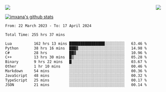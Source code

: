 <p>
  <a href="https://count.getloli.com/"><img src="https://count.getloli.com/get/@xana.readme?theme=moebooru-h"></a>
  <img src="https://weather-icon.journeyad.repl.co/@hangzhou?v=1" align="right">
</p>


<a href="https://github.com/imxana"><img align="center" src="https://github-readme-stats.vercel.app/api?username=imxana&show_icons=true&include_all_commits=true&hide_border=tru&custom_title=imxana%27s%20Github%20Stats" alt="imxana's github stats" /></a> 

<!--START_SECTION:waka-->

```txt
From: 22 March 2023 - To: 17 April 2024

Total Time: 255 hrs 37 mins

Lua          162 hrs 13 mins ████████████████░░░░░░░░░   63.46 %
Python       38 hrs 16 mins  ███▓░░░░░░░░░░░░░░░░░░░░░   14.98 %
C#           28 hrs          ██▓░░░░░░░░░░░░░░░░░░░░░░   10.96 %
C++          13 hrs 30 mins  █▒░░░░░░░░░░░░░░░░░░░░░░░   05.28 %
Binary       9 hrs 22 mins   █░░░░░░░░░░░░░░░░░░░░░░░░   03.67 %
Other        1 hr 10 mins    ░░░░░░░░░░░░░░░░░░░░░░░░░   00.46 %
Markdown     54 mins         ░░░░░░░░░░░░░░░░░░░░░░░░░   00.36 %
JavaScript   48 mins         ░░░░░░░░░░░░░░░░░░░░░░░░░   00.32 %
TypeScript   25 mins         ░░░░░░░░░░░░░░░░░░░░░░░░░   00.17 %
JSON         21 mins         ░░░░░░░░░░░░░░░░░░░░░░░░░   00.14 %
```

<!--END_SECTION:waka-->

